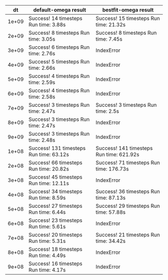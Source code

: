 |dt| default-omega result| bestfit-omega result|
|---|---|---|
|1e+09| Success! 14 timesteps Run time: 3.88s| Success! 15 timesteps Run time: 21.32s|
|2e+09| Success! 8 timesteps Run time: 3.05s| Success! 8 timesteps Run time: 7.45s|
|3e+09| Success! 6 timesteps Run time: 2.76s| IndexError|
|4e+09| Success! 5 timesteps Run time: 2.66s| IndexError|
|5e+09| Success! 4 timesteps Run time: 2.59s| IndexError|
|6e+09| Success! 4 timesteps Run time: 2.58s| IndexError|
|7e+09| Success! 3 timesteps Run time: 2.47s| Success! 3 timesteps Run time: 2.5s|
|8e+09| Success! 3 timesteps Run time: 2.47s| IndexError|
|9e+09| Success! 3 timesteps Run time: 2.48s| IndexError|
|1e+08| Success! 131 timesteps Run time: 63.12s| Success! 141 timesteps Run time: 621.92s|
|2e+08| Success! 66 timesteps Run time: 20.82s| Success! 71 timesteps Run time: 176.73s|
|3e+08| Success! 45 timesteps Run time: 12.11s| IndexError|
|4e+08| Success! 34 timesteps Run time: 8.59s| Success! 36 timesteps Run time: 87.13s|
|5e+08| Success! 27 timesteps Run time: 6.44s| Success! 29 timesteps Run time: 57.88s|
|6e+08| Success! 23 timesteps Run time: 5.61s| IndexError|
|7e+08| Success! 20 timesteps Run time: 5.31s| Success! 21 timesteps Run time: 34.42s|
|8e+08| Success! 18 timesteps Run time: 4.49s| IndexError|
|9e+08| Success! 16 timesteps Run time: 4.17s| IndexError|
